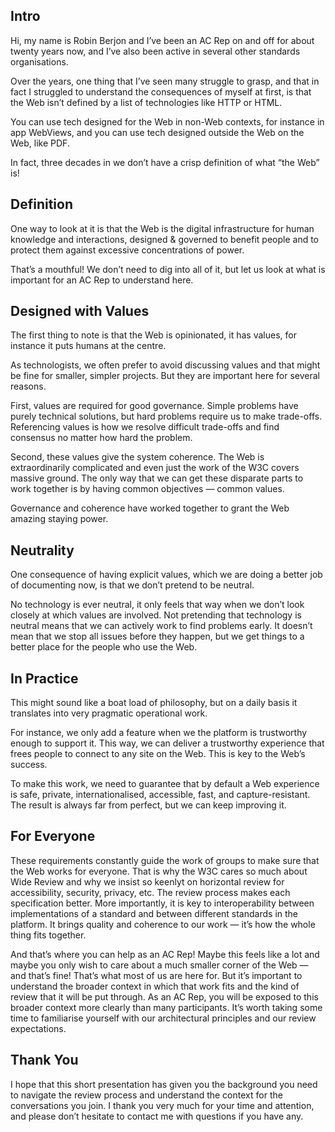## ﻿Intro

Hi, my name is Robin Berjon and I’ve been an AC Rep on and off for about twenty years now, and I’ve also been active in several other standards organisations.

Over the years, one thing that I’ve seen many struggle to grasp, and that in fact I struggled to understand the consequences of myself at first, is that the Web isn’t defined by a list of technologies like HTTP or HTML.

You can use tech designed for the Web in non-Web contexts, for instance in app WebViews, and you can use tech designed outside the Web on the Web, like PDF.

In fact, three decades in we don’t have a crisp definition of what “the Web” is!

## Definition

One way to look at it is that the Web is the digital infrastructure for human knowledge and interactions, designed & governed to benefit people and to protect them against excessive concentrations of power.

That’s a mouthful! We don’t need to dig into all of it, but let us look at what is important for an AC Rep to understand here.

## Designed with Values

The first thing to note is that the Web is opinionated, it has values, for instance it puts humans at the centre.

As technologists, we often prefer to avoid discussing values and that might be fine for smaller, simpler projects. But they are important here for several reasons.

First, values are required for good governance. Simple problems have purely technical solutions, but hard problems require us to make trade-offs. Referencing values is how we resolve difficult trade-offs and find consensus no matter how hard the problem.

Second, these values give the system coherence. The Web is extraordinarily complicated and even just the work of the W3C covers massive ground. The only way that we can get these disparate parts to work together is by having common objectives — common values.

Governance and coherence have worked together to grant the Web amazing staying power.

## Neutrality

One consequence of having explicit values, which we are doing a better job of documenting now, is that we don’t pretend to be neutral.

No technology is ever neutral, it only feels that way when we don’t look closely at which values are involved. Not pretending that technology is neutral means that we can actively work to find problems early. It doesn’t mean that we stop all issues before they happen, but we get things to a better place for the people who use the Web.

## In Practice

This might sound like a boat load of philosophy, but on a daily basis it translates into very pragmatic operational work.

For instance, we only add a feature when we the platform is trustworthy enough to support it. This way, we can deliver a trustworthy experience that frees people to connect to any site on the Web. This is key to the Web’s success.

To make this work, we need to guarantee that by default a Web experience is safe, private, internationalised, accessible, fast, and capture-resistant. The result is always far from perfect, but we can keep improving it.

## For Everyone

These requirements constantly guide the work of groups to make sure that the Web works for everyone. That is why the W3C cares so much about Wide Review and why we insist so keenlyt on horizontal review for accessibility, security, privacy, etc. The review process makes each specification better. More importantly, it is key to interoperability between implementations of a standard and between different standards in the platform. It brings quality and coherence to our work — it’s how the whole thing fits together.

And that’s where you can help as an AC Rep! Maybe this feels like a lot and maybe you only wish to care about a much smaller corner of the Web — and that’s fine! That’s what most of us are here for. But it’s important to understand the broader context in which that work fits and the kind of review that it will be put through. As an AC Rep, you will be exposed to this broader context more clearly than many participants. It’s worth taking some time to familiarise yourself with our architectural principles and our review expectations.

## Thank You

I hope that this short presentation has given you the background you need to navigate the review process and understand the context for the conversations you join. I thank you very much for your time and attention, and please don’t hesitate to contact me with questions if you have any.
